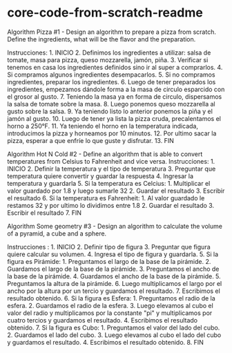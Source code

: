 # core-code-from-scratch-readme

Algorithm Pizza #1
	- Design an algorithm to prepare a pizza from scratch. Define the ingredients, what will be the flavor and the preparation.

Instrucciones:
	1. INICIO
	2. Definimos los ingredientes a utilizar: salsa de tomate, masa para pizza, queso mozzarella, jamón, piña.
	3. Verificar si tenemos en casa los ingredientes definidos sino ir al super a comprarlos.
	4. Si compramos algunos ingredientes desempacarlos.
	5. Si no compramos ingredientes, preparar los ingredientes.
	6. Luego de tener preparados los ingredientes, empezamos dándole forma a la masa de circulo esparcido con el grosor al gusto.
	7. Teniendo la masa ya en forma de circulo, dispersamos la salsa de tomate sobre la masa.
	8. Luego ponemos queso mozzarella al gusto sobre la salsa.
	9. Ya teniendo listo lo anterior ponemos la piña y el jamón al gusto.
	10. Luego de tener ya lista la  pizza cruda, precalentamos el horno  a 250°F.
	11. Ya teniendo el horno en la temperatura indicada, introducimos la pizza y horneamos por 10 minutos.
	12. Por ultimo sacar la pizza, esperar a que enfríe lo que guste  y disfrutar.
	13. FIN
	
	
Algorithm Hot N Cold #2
	- Define an algorithm that is able to convert temperatures from Celsius to Fahrenheit and vice versa.
Instrucciones:
	1. INICIO
	2. Definir la temperatura y el tipo de temperatura
	3. Preguntar que temperatura quiere convertir y guardar la respuesta
	4. Ingresar la temperatura y guardarla 
	5. Si la temperatura es Celcius:
		1. Multiplicar el valor guardado por 1.8 y luego sumarle 32
		2. Guardar el resultado
		3. Escribir el resultado
	6. Si la temperatura es Fahrenheit:
		1. Al valor guardado le restamos 32 y por ultimo lo dividimos entre 1.8
		2. Guardar el resultado
		3. Escribir el resultado
	7. FIN
		
Algorithm Some geometry #3
	- Design an algorithm to calculate the volume of a pyramid, a cube and a sphere.
	
Instrucciones :
	1. INICIO
	2. Definir tipo de figura
	3. Preguntar que figura quiere calcular su volumen.
	4. Ingresa el tipo de figura y guardarla.
	5. Si la figura es Pirámide:
		1. Preguntamos el largo de la base de la  pirámide.
		2. Guardamos el largo de la base de la  pirámide.
		3. Preguntamos el ancho de la base de la  pirámide.
		4. Guardamos el ancho de la base de la  pirámide.
		5. Preguntamos la altura de la pirámide.
		6. Luego  multiplicamos el largo  por el ancho por la altura por un tercio y guardamos el resultado.
		7. Escribimos el resultado obtenido.
	6. Si la figura es Esfera:
		1. Preguntamos el radio de la esfera.
		2. Guardamos el radio de la esfera.
		3. Luego elevamos al cubo el valor del radio y multiplicamos por la constante "pi" y multiplicamos por cuatro tercios y guardamos el resultado.
		4. Escribimos el resultado obtenido.
	7. Si la figura es Cubo:
		1. Preguntamos el valor del lado del cubo.
		2. Guardamos el lado del cubo.
		3. Luego elevamos al cubo el lado del cubo y guardamos el resultado.
		4. Escribimos el resultado obtenido.
	8. FIN
